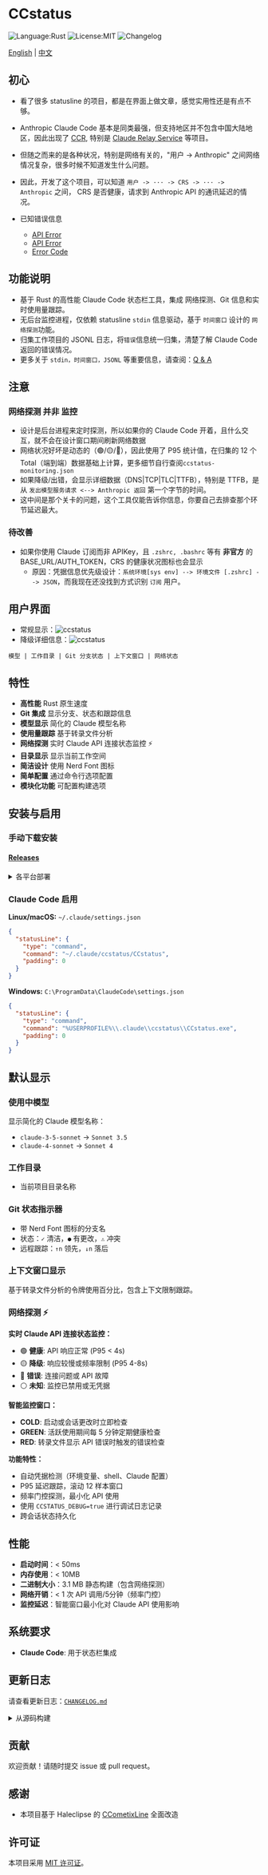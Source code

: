 # CCstatus

![Language:Rust](https://img.shields.io/static/v1?label=Language&message=Rust&color=orange&style=flat-square)
![License:MIT](https://img.shields.io/static/v1?label=License&message=MIT&color=blue&style=flat-square)
![Changelog](https://img.shields.io/badge/Changelog-Keep%20a%20Changelog-brightgreen?style=flat-square)

[English](README_EN.md) | [中文](README.md)

## 初心
- 看了很多 statusline 的项目，都是在界面上做文章，感觉实用性还是有点不够。 
- Anthropic Claude Code 基本是同类最强，但支持地区并不包含中国大陆地区，因此出现了 [CCR](https://github.com/musistudio/claude-code-router), 特别是 [Claude Relay Service](https://github.com/Wei-Shaw/claude-relay-service) 等项目。
- 但随之而来的是各种状况，特别是网络有关的，"用户 -> Anthropic" 之间网络情况复杂，很多时候不知道发生什么问题。
- 因此，开发了这个项目，可以知道 `用户 -> ··· -> CRS -> ··· -> Anthropic` 之间， CRS 是否健康，请求到 Anthropic API 的通讯延迟的情况。

- 已知错误信息
    - [API Error](assets/API-error.png)
    - [API Error](assets/API-error.png)
    - [Error Code](assets/CC-ErrorCode-0.png)



## 功能说明
- 基于 Rust 的高性能 Claude Code 状态栏工具，集成 网络探测、Git 信息和实时使用量跟踪。
- 无后台监控进程，仅依赖 statusline `stdin` 信息驱动，基于 `时间窗口` 设计的 `网络探测`功能。
- 归集工作项目的 JSONL 日志，将`错误`信息统一归集，清楚了解 Claude Code 返回的错误情况。
- 更多关于 `stdin，时间窗口，JSONL` 等重要信息，请查阅：[Q & A](qna-stdin-windows-jsonl.md)

## 注意

### 网络探测 **并非** 监控

- 设计是后台进程来定时探测，所以如果你的 Claude Code 开着，且什么交互，就不会在设计窗口期间刷新网络数据
- 网络状况好坏是动态的（🟢/🟡/🔴），因此使用了 P95 统计值，在归集的 12 个 Total（端到端）数据基础上计算，更多细节自行查阅`ccstatus-monitoring.json`
- 如果降级/出错，会显示详细数据（DNS|TCP|TLC|TTFB），特别是 TTFB，是从 `发出模型服务请求 <--> Anthropic 返回` 第一个字节的时间。
- 这中间是那个关卡的问题，这个工具仅能告诉你信息，你要自己去排查那个环节延迟最大。 

### 待改善
-  如果你使用 Claude 订阅而非 APIKey，且 `.zshrc, .bashrc` 等有 **非官方** 的 BASE_URL/AUTH_TOKEN，CRS 的健康状况图标也会显示
    - 原因：凭据信息优先级设计：`系统环境[sys env] --> 环境文件 [.zshrc] --> JSON`，而我现在还没找到方式识别 `订阅` 用户。



## 用户界面

- 常规显示：![ccstatus](assets/CCstatus.png)
- 降级详细信息：![ccstatus](assets/degraded.png)


```
模型 | 工作目录 | Git 分支状态 | 上下文窗口 | 网络状态
```

## 特性

- **高性能** Rust 原生速度
- **Git 集成** 显示分支、状态和跟踪信息
- **模型显示** 简化的 Claude 模型名称
- **使用量跟踪** 基于转录文件分析
- **网络探测** 实时 Claude API 连接状态监控 ⚡
- **目录显示** 显示当前工作空间
- **简洁设计** 使用 Nerd Font 图标
- **简单配置** 通过命令行选项配置
- **模块化功能** 可配置构建选项

## 安装与启用

### 手动下载安装
#### [Releases](https://github.com/MaurUppi/CCstatus/releases)

<details><summary>各平台部署</summary>
<p>

#### Linux

#### 选项 1: 动态链接版本（推荐）
```bash
mkdir -p ~/.claude/ccstatus
wget https://github.com/MaurUppi/CCstatus/releases/latest/download/ccline-linux-x64.tar.gz
tar -xzf ccline-linux-x64.tar.gz
cp ccline ~/.claude/ccstatus/CCstatus
chmod +x ~/.claude/ccstatus/CCstatus
```
*系统要求: Ubuntu 22.04+, CentOS 9+, Debian 11+, RHEL 9+ (glibc 2.35+)*

#### 选项 2: 静态链接版本（通用兼容）
```bash
mkdir -p ~/.claude/ccstatus
wget https://github.com/MaurUppi/CCstatus/releases/latest/download/ccline-linux-x64-static.tar.gz
tar -xzf ccline-linux-x64-static.tar.gz
cp ccline ~/.claude/ccstatus/CCstatus
chmod +x ~/.claude/ccstatus/CCstatus
```
*适用于任何 Linux 发行版（静态链接，无依赖）*

### macOS (Intel)

```bash  
mkdir -p ~/.claude/ccstatus
wget https://github.com/MaurUppi/CCstatus/releases/latest/download/ccline-macos-x64.tar.gz
tar -xzf ccline-macos-x64.tar.gz
cp ccline ~/.claude/ccstatus/CCstatus
chmod +x ~/.claude/ccstatus/CCstatus
```

### macOS (Apple Silicon)

```bash
mkdir -p ~/.claude/ccstatus  
wget https://github.com/MaurUppi/CCstatus/releases/latest/download/ccline-macos-arm64.tar.gz
tar -xzf ccline-macos-arm64.tar.gz
cp ccline ~/.claude/ccstatus/CCstatus
chmod +x ~/.claude/ccstatus/CCstatus
```

### Windows

```powershell
# 创建目录并下载
New-Item -ItemType Directory -Force -Path "$env:USERPROFILE\.claude\ccstatus"
Invoke-WebRequest -Uri "https://github.com/MaurUppi/CCstatus/releases/latest/download/ccline-windows-x64.zip" -OutFile "ccline-windows-x64.zip"
Expand-Archive -Path "ccline-windows-x64.zip" -DestinationPath "."
Move-Item "ccline.exe" "$env:USERPROFILE\.claude\ccstatus\CCstatus.exe"
```

</p>
</details> 


### Claude Code 启用

**Linux/macOS:** `~/.claude/settings.json`
```json
{
  "statusLine": {
    "type": "command", 
    "command": "~/.claude/ccstatus/CCstatus",
    "padding": 0
  }
}
```

**Windows:** `C:\ProgramData\ClaudeCode\settings.json`
```json
{
  "statusLine": {
    "type": "command", 
    "command": "%USERPROFILE%\\.claude\\ccstatus\\CCstatus.exe",
    "padding": 0
  }
}
```

## 默认显示

### 使用中模型

显示简化的 Claude 模型名称：
- `claude-3-5-sonnet` → `Sonnet 3.5`
- `claude-4-sonnet` → `Sonnet 4`

### 工作目录
- 当前项目目录名称

### Git 状态指示器

- 带 Nerd Font 图标的分支名
- 状态：`✓` 清洁，`●` 有更改，`⚠` 冲突
- 远程跟踪：`↑n` 领先，`↓n` 落后

### 上下文窗口显示

基于转录文件分析的令牌使用百分比，包含上下文限制跟踪。

### 网络探测 ⚡

**实时 Claude API 连接状态监控：**

- 🟢 **健康**: API 响应正常 (P95 < 4s)
- 🟡 **降级**: 响应较慢或频率限制 (P95 4-8s)
- 🔴 **错误**: 连接问题或 API 故障
- ⚪ **未知**: 监控已禁用或无凭据

**智能监控窗口：**

- **COLD**: 启动或会话更改时立即检查
- **GREEN**: 活跃使用期间每 5 分钟定期健康检查
- **RED**: 转录文件显示 API 错误时触发的错误检查

**功能特性：**

- 自动凭据检测（环境变量、shell、Claude 配置）
- P95 延迟跟踪，滚动 12 样本窗口
- 频率门控探测，最小化 API 使用
- 使用 `CCSTATUS_DEBUG=true` 进行调试日志记录
- 跨会话状态持久化


## 性能

- **启动时间**：< 50ms
- **内存使用**：< 10MB 
- **二进制大小**：3.1 MB 静态构建（包含网络探测）
- **网络开销**：< 1 次 API 调用/5分钟（频率门控）
- **监控延迟**：智能窗口最小化对 Claude API 使用影响

## 系统要求

- **Claude Code**: 用于状态栏集成


## 更新日志

请查看更新日志：[`CHANGELOG.md`](CHANGELOG.md)


<details><summary>从源码构建</summary>
<p>

- 详细构建配置选项请参考 [README.md 的 Build from Source 章节](README.md#build-from-source)
- 自行修改 `cargo.toml`
```bash
git clone https://github.com/MaurUppi/CCstatus.git
cd CCstatus

# 默认构建（基础功能 + 网络探测 **不带分时显示**）
cargo build --release

# 构建（基础功能 + 网络探测 **分时显示**）
cargo build --release --features timings-curl

# 可选：添加自动更新功能
cargo build --release --features "self-update"
```

构建选项：
- **默认**: 基础功能 + 网络探测（分时显示） (~3MB)
- **+ self-update**: 自动更新通知 (~4.1MB)

</p>
</details> 


## 贡献

欢迎贡献！请随时提交 issue 或 pull request。

## 感谢

- 本项目基于 Haleclipse 的 [CCometixLine](https://github.com/Haleclipse/CCometixLine) 全面改造

## 许可证

本项目采用 [MIT 许可证](LICENSE)。

